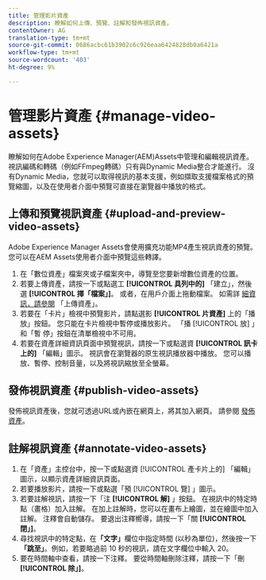 ```yaml
---
title: 管理影片資產
description: 瞭解如何上傳、預覽、註解和發佈視訊資產。
contentOwner: AG
translation-type: tm+mt
source-git-commit: 0686acbc61b3902c6c926eaa6424828db0a6421a
workflow-type: tm+mt
source-wordcount: '403'
ht-degree: 9%

---
```



# 管理影片資產 {#manage-video-assets}

瞭解如何在Adobe Experience Manager(AEM)Assets中管理和編輯視訊資產。 視訊編碼和轉碼（例如FFmpeg轉碼）只有與Dynamic Media整合才能進行。 沒有Dynamic Media，您就可以取得視訊的基本支援，例如擷取支援檔案格式的預覽縮圖，以及在使用者介面中預覽可直接在瀏覽器中播放的格式。

<!-- Also, if you are licensed to use Dynamic Media, see the [Dynamic Media video documentation](/help/assets/dynamic-media/video.md). -->

## 上傳和預覽視訊資產 {#upload-and-preview-video-assets}

Adobe Experience Manager Assets會使用擴充功能MP4產生視訊資產的預覽。 您可以在AEM Assets使用者介面中預覽這些轉譯。

1. 在「數位資產」檔案夾或子檔案夾中，導覽至您要新增數位資產的位置。
1. 若要上傳資產，請按一下或點選工 **[!UICONTROL 具列中的]** 「建立」，然後選 **[!UICONTROL 擇「檔案」]**。 或者，在用戶介面上拖動檔案。 如需詳 [細資訊，請參閱](manage-digital-assets.md#uploading-assets) 「上傳資產」。
1. 若要在「卡片」檢視中預覽影片，請點選影 **[!UICONTROL 片資產]** 上的「播放」按鈕。 您只能在卡片檢視中暫停或播放影片。 「播 [!UICONTROL 放] 」和「暫  停」按鈕在清單檢視中不可用。
1. 若要在資產詳細資訊頁面中預覽視訊，請按一下或點選資 **[!UICONTROL 訊卡上的]** 「編輯」圖示。 視訊會在瀏覽器的原生視訊播放器中播放。 您可以播放、暫停、控制音量，以及將視訊縮放至全螢幕。

## 發佈視訊資產 {#publish-video-assets}

發佈視訊資產後，您就可透過URL或內嵌在網頁上，將其加入網頁。 請參閱 [發佈資產](/help/assets/dynamic-media/publishing-dynamicmedia-assets.md)。

## 註解視訊資產 {#annotate-video-assets}

1. 在「資產」主控台中，按一下或點選資 [!UICONTROL 產卡片上的] 「編輯」圖示，以顯示資產詳細資訊頁面。
1. 若要播放影片，請按一下或點選「預 [!UICONTROL 覽] 」圖示。
1. 若要註解視訊，請按一下「注 **[!UICONTROL 解]** 」按鈕。 在視訊中的特定時點（畫格）加入註解。 在加上註解時，您可以在畫布上繪圖，並在繪圖中加入註解。 注釋會自動儲存。 要退出注釋嚮導，請按一下「關 **[!UICONTROL 閉」]**。
1. 尋找視訊中的特定點，在&#x200B;**「文字」**&#x200B;欄位中指定時間 (以秒為單位)，然後按一下&#x200B;**「跳至」**。例如，若要略過前 10 秒的視訊，請在文字欄位中輸入 20。
1. 要在時間軸中查看，請按一下注釋。 要從時間軸刪除注釋，請按一下「刪 **[!UICONTROL 除」]**。
